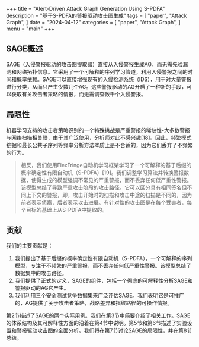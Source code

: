 +++
title = "Alert-Driven Attack Graph Generation Using S-PDFA"
description = "基于S-PDFA的警报驱动攻击图生成"
tags = [
    "paper",
    "Attack Graph",
]
date = "2024-04-12"
categories = [
    "paper",
    "Attack Graph",
]
menu = "main"
+++
## SAGE概述

SAGE（入侵警报驱动的攻击图提取器）直接从入侵警报生成AG，而无需先验漏洞和网络拓扑信息。它采用了一个可解释的序列学习管道，利用入侵警报之间的时间和概率依赖。SAGE可以直接增强现有的入侵检测系统（IDS），用于对大量警报进行分类，从而只产生少数几个AG。这些警报驱动的AG开启了一种新的手段，可以获取有关攻击者策略的情报，而无需调查数千个入侵警报。

## 局限性

机器学习支持的攻击者策略识别的一个特殊挑战是严重警报的稀缺性-大多数警报与网络扫描相关联，由于其广泛使用，分析师对此不感兴趣[18]。因此，频繁模式挖掘和最长公共子序列等频率分析方法本质上是不合适的，因为它们丢弃了不频繁的行为。

> 相反，我们使用FlexFringe自动机学习框架学习了一个可解释的基于后缀的概率确定性有限自动机（S-PDFA）[19]。我们调整学习算法并转换警报数据，使得生成的模型强调不常见的严重警报，而不丢弃任何低严重性警报。该模型总结了导致严重攻击阶段的攻击路径。它可以区分具有相同签名但不同上下文的警报，即，攻击开始时的扫描和攻击中途的扫描是不同的，因为前者表示侦察，后者表示攻击进展。有针对性的攻击图是在每个受害者，每个目标的基础上从S-PDFA中提取的。

## 贡献

我们的主要贡献是：

1. 我们提出了基于后缀的概率确定性有限自动机（S-PDFA），一个可解释的序列模型，专注于不频繁的严重警报，而不丢弃任何低严重性警报。该模型总结了数据集中的攻击路径。
2. 我们提供了正式的定义，SAGE的组件，包括一个彻底的可解释性分析SAGE和警报驱动的AG它产生。
3. 我们利用三个安全测试竞争数据集来广泛评估SAGE。我们表明它是可推广的，AG提供了关于攻击者策略，战略差异和指纹路径的可操作情报。

第2节描述了SAGE的两个实际用例。我们在第3节中简要介绍了相关工作。SAGE的体系结构及其可解释性方面的沿着在第4节中说明。第5节和第6节描述了实验设置和警报驱动攻击图的全面分析。我们将在第7节讨论SAGE的局限性，并在第8节总结。